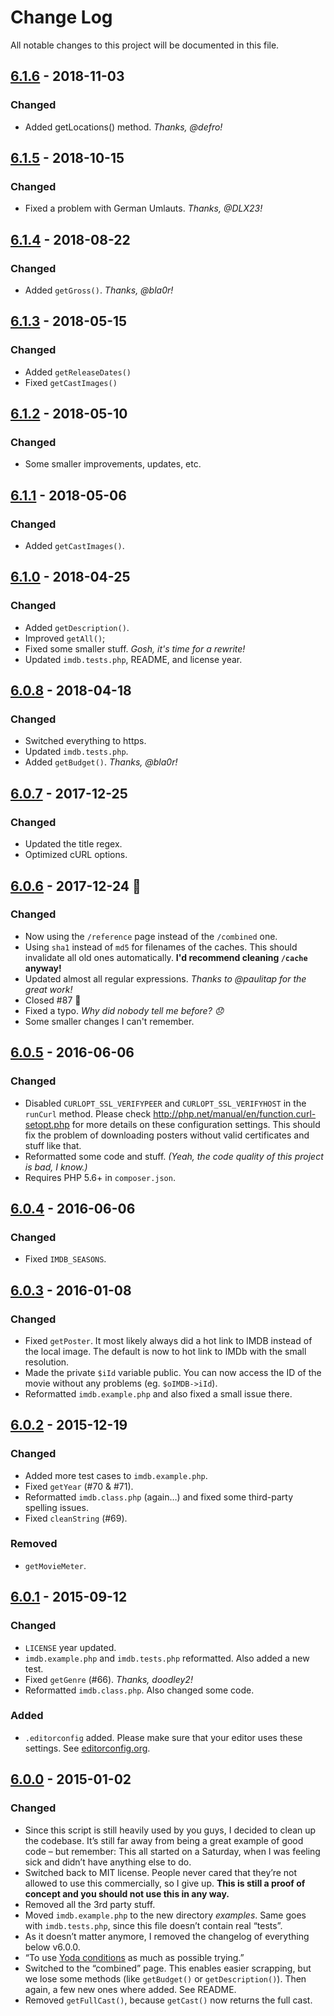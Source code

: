 # Change Log
All notable changes to this project will be documented in this file.

## [6.1.6] - 2018-11-03
### Changed
- Added getLocations() method. *Thanks, @defro!*

## [6.1.5] - 2018-10-15
### Changed
- Fixed a problem with German Umlauts. *Thanks, @DLX23!*

## [6.1.4] - 2018-08-22
### Changed
- Added `getGross()`. *Thanks, @bla0r!*

## [6.1.3] - 2018-05-15
### Changed
- Added `getReleaseDates()`
- Fixed `getCastImages()`

## [6.1.2] - 2018-05-10
### Changed
- Some smaller improvements, updates, etc.

## [6.1.1] - 2018-05-06
### Changed
- Added `getCastImages()`.

## [6.1.0] - 2018-04-25
### Changed
- Added `getDescription()`.
- Improved `getAll()`;
- Fixed some smaller stuff. *Gosh, it's time for a rewrite!*
- Updated `imdb.tests.php`, README, and license year.

## [6.0.8] - 2018-04-18
### Changed
- Switched everything to https.
- Updated `imdb.tests.php`.
- Added `getBudget()`. *Thanks, @bla0r!*

## [6.0.7] - 2017-12-25
### Changed
- Updated the title regex.
- Optimized cURL options.

## [6.0.6] - 2017-12-24 🎄
### Changed
- Now using the `/reference` page instead of the `/combined` one.
- Using `sha1` instead of `md5` for filenames of the caches. This should invalidate all old ones automatically. **I'd recommend cleaning `/cache` anyway!**
- Updated almost all regular expressions. *Thanks to @paulitap for the great work!*
- Closed #87 🙌
- Fixed a typo. *Why did nobody tell me before? 😞*
- Some smaller changes I can't remember.

## [6.0.5] - 2016-06-06
### Changed
- Disabled `CURLOPT_SSL_VERIFYPEER` and `CURLOPT_SSL_VERIFYHOST` in the `runCurl` method. Please check http://php.net/manual/en/function.curl-setopt.php for more details on these configuration settings. This should fix the problem of downloading posters without valid certificates and stuff like that.
- Reformatted some code and stuff. *(Yeah, the code quality of this project is bad, I know.)*
- Requires PHP 5.6+ in `composer.json`.

## [6.0.4] - 2016-06-06
### Changed
- Fixed `IMDB_SEASONS`.

## [6.0.3] - 2016-01-08
### Changed
- Fixed `getPoster`. It most likely always did a hot link to IMDB instead of the local image. The default is now to hot link to IMDb with the small resolution.
- Made the private `$iId` variable public. You can now access the ID of the movie without any problems (eg. `$oIMDB->iId`).
- Reformatted `imdb.example.php` and also fixed a small issue there.

## [6.0.2] - 2015-12-19
### Changed
- Added more test cases to `imdb.example.php`.
- Fixed `getYear` (#70 & #71).
- Reformatted `imdb.class.php` (again…) and fixed some third-party spelling issues.
- Fixed `cleanString` (#69).

### Removed
- `getMovieMeter`.

## [6.0.1] - 2015-09-12
### Changed
- `LICENSE` year updated.
- `imdb.example.php` and `imdb.tests.php` reformatted. Also added a new test.
- Fixed `getGenre` (#66). *Thanks, doodley2!*
- Reformatted `imdb.class.php`. Also changed some code.

### Added
- `.editorconfig` added. Please make sure that your editor uses these settings. See [editorconfig.org](http://editorconfig.org/).

## [6.0.0] - 2015-01-02
### Changed
- Since this script is still heavily used by you guys, I decided to clean up the codebase. It’s still far away from being a great example of good code – but remember: This all started on a Saturday, when I was feeling sick and didn’t have anything else to do.
- Switched back to MIT license. People never cared that they’re not allowed to use this commercially, so I give up. **This is still a proof of concept and you should not use this in any way.**
- Removed all the 3rd party stuff.
- Moved `imdb.example.php` to the new directory *examples*. Same goes with `imdb.tests.php`, since this file doesn’t contain real “tests”.
- As it doesn’t matter anymore, I removed the changelog of everything below v6.0.0.
- “To use [Yoda conditions](http://en.wikipedia.org/wiki/Yoda_conditions) as much as possible trying.”
- Switched to the “combined” page. This enables easier scrapping, but we lose some methods (like `getBudget()` or `getDescription()`). Then again, a few new ones where added. See README.
- Removed `getFullCast()`, because `getCast()` now returns the full cast.

[Unreleased]: https://github.com/FabianBeiner/PHP-IMDB-Grabber/compare/v6.1.2...HEAD
[6.0.0]: https://github.com/FabianBeiner/PHP-IMDB-Grabber/compare/5.5.21...v6.0.0
[6.0.1]: https://github.com/FabianBeiner/PHP-IMDB-Grabber/compare/v6.0.0...v6.0.1
[6.0.2]: https://github.com/FabianBeiner/PHP-IMDB-Grabber/compare/v6.0.1...v6.0.2
[6.0.3]: https://github.com/FabianBeiner/PHP-IMDB-Grabber/compare/v6.0.2...v6.0.3
[6.0.4]: https://github.com/FabianBeiner/PHP-IMDB-Grabber/compare/v6.0.3...v6.0.4
[6.0.5]: https://github.com/FabianBeiner/PHP-IMDB-Grabber/compare/v6.0.4...v6.0.5
[6.0.6]: https://github.com/FabianBeiner/PHP-IMDB-Grabber/compare/v6.0.5...v6.0.6
[6.0.7]: https://github.com/FabianBeiner/PHP-IMDB-Grabber/compare/v6.0.6...v6.0.7
[6.0.8]: https://github.com/FabianBeiner/PHP-IMDB-Grabber/compare/v6.0.7...v6.0.8
[6.1.0]: https://github.com/FabianBeiner/PHP-IMDB-Grabber/compare/v6.0.8...v6.1.0
[6.1.1]: https://github.com/FabianBeiner/PHP-IMDB-Grabber/compare/v6.1.0...v6.1.1
[6.1.2]: https://github.com/FabianBeiner/PHP-IMDB-Grabber/compare/v6.1.1...v6.1.2
[6.1.3]: https://github.com/FabianBeiner/PHP-IMDB-Grabber/compare/v6.1.2...v6.1.3
[6.1.4]: https://github.com/FabianBeiner/PHP-IMDB-Grabber/compare/v6.1.3...v6.1.4
[6.1.5]: https://github.com/FabianBeiner/PHP-IMDB-Grabber/compare/v6.1.4...v6.1.5
[6.1.6]: https://github.com/FabianBeiner/PHP-IMDB-Grabber/compare/v6.1.5...v6.1.6
[Unreleased]: https://github.com/FabianBeiner/PHP-IMDB-Grabber/compare/v6.1.6...HEAD
